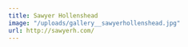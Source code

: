 ```yaml
---
title: Sawyer Hollenshead
image: "/uploads/gallery__sawyerhollenshead.jpg"
url: http://sawyerh.com/
---
```

